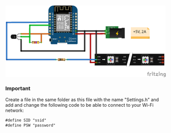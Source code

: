 ![alt text](https://github.com/vkarazha/My_Clock_on_ESP8266/blob/master/Schema.png)

### Important

Create a file in the same folder as this file with the name "Settings.h" and add and change the following code to be able to connect to your Wi-Fi network:

```
#define SID "ssid"
#define PSW "password"
``` 
